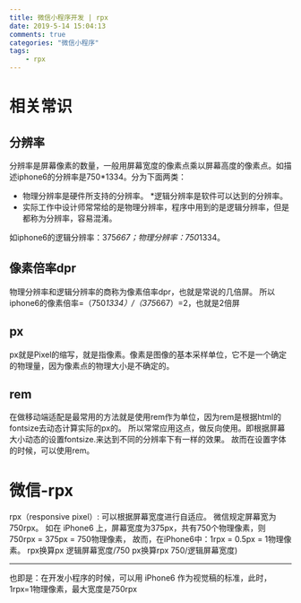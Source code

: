 ```yaml
---
title: 微信小程序开发 | rpx
date: 2019-5-14 15:04:13
comments: true
categories: "微信小程序"
tags: 
    - rpx
---
```


# 相关常识
## 分辨率
分辨率是屏幕像素的数量，一般用屏幕宽度的像素点乘以屏幕高度的像素点。如描述iphone6的分辨率是750*1334。分为下面两类：
* 物理分辨率是硬件所支持的分辨率。
*逻辑分辨率是软件可以达到的分辨率。
*  实际工作中设计师常常给的是物理分辨率，程序中用到的是逻辑分辨率，但是都称为分辨率，容易混淆。

如iphone6的逻辑分辨率：375*667；物理分辨率：750*1334。

## 像素倍率dpr 
物理分辨率和逻辑分辨率的商称为像素倍率dpr，也就是常说的几倍屏。
所以iphone6的像素倍率=（750*1334）/（375*667）=2，也就是2倍屏

##  px
px就是Pixel的缩写，就是指像素。像素是图像的基本采样单位，它不是一个确定的物理量，因为像素点的物理大小是不确定的。

## rem
在做移动端适配是最常用的方法就是使用rem作为单位，因为rem是根据html的fontsize去动态计算实际的px的。
所以常常应用这点，做反向使用。即根据屏幕大小动态的设置fontsize.来达到不同的分辨率下有一样的效果。
故而在设置字体的时候，可以使用rem。

# 微信-rpx
rpx（responsive pixel）: 可以根据屏幕宽度进行自适应。
微信规定屏幕宽为750rpx。
如在 iPhone6 上，屏幕宽度为375px，共有750个物理像素，则750rpx = 375px = 750物理像素，
故而，在iPhone6中：1rpx = 0.5px = 1物理像素。
rpx换算px   逻辑屏幕宽度/750
px换算rpx  750/逻辑屏幕宽度)

---

也即是：在开发小程序的时候，可以用 iPhone6 作为视觉稿的标准，此时，1rpx=1物理像素，最大宽度是750rpx



